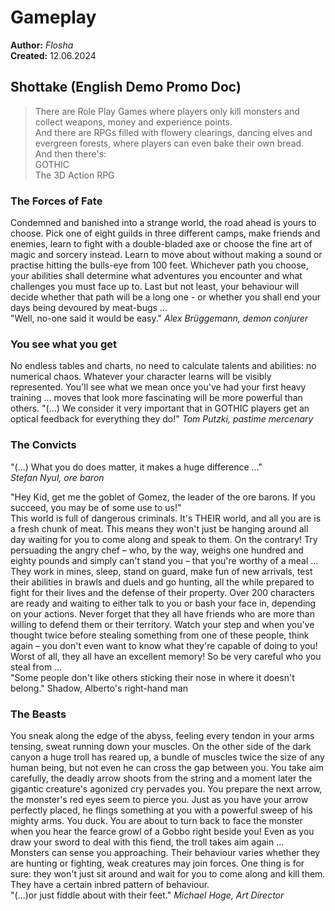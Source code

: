 # Gameplay

**Author:** *Flosha*  
**Created:** 12.06.2024



## Shottake (English Demo Promo Doc)

> There are Role Play Games where players only kill monsters and collect weapons, money and experience points.  
> And there are RPGs filled with flowery clearings, dancing elves and evergreen forests, where players can even bake their own bread.  
> And then there's:  
> GOTHIC  
> The 3D Action RPG


### The Forces of Fate

Condemned and banished into a strange world, the road ahead is yours to choose. Pick one of eight guilds in three different camps, make friends and enemies, learn to fight with a double-bladed axe or choose the fine art of magic and sorcery instead. Learn to move about without making a sound or practise hitting the bulls-eye from 100 feet. Whichever path you choose, your abilities shall determine what adventures you encounter and what challenges you must face up to. Last but not least, your behaviour will decide whether that path will be a long one - or whether you shall end your days being devoured by meat-bugs ...    
"Well, no-one said it would be easy." *Alex Brüggemann, demon conjurer*


### You see what you get

No endless tables and charts, no need to calculate talents and abilities: no numerical chaos.
Whatever your character learns will be visibly represented. You'll see what we mean once you've had your first heavy training ... moves that look more fascinating will be more powerful than others. "(...) We consider it very important that in GOTHIC players get an optical feedback for everything they do!" *Tom Putzki, pastime mercenary*


### The Convicts

"(...) What you do does matter, it makes a huge difference ..."  
*Stefan Nyul, ore baron*

"Hey Kid, get me the goblet of Gomez, the leader of the ore barons. If you succeed, you may be of some use to us!"  
This world is full of dangerous criminals. It's THEIR world, and all you are is a fresh chunk of meat. This means they won't just be hanging around all day waiting for you to come along and speak to them. On the contrary! Try persuading the angry chef – who, by the way, weighs one hundred and eighty pounds and simply can't stand you – that you're worthy of a meal ...  
They work in mines, sleep, stand on guard, make fun of new arrivals, test their abilities in brawls and duels and go hunting, all the while prepared to fight for their lives and the defense of their property. Over 200 characters are ready and waiting to either talk to you or bash your face in, depending on your actions. Never forget that they all have friends who are more than willing to defend them or their territory. Watch your step and when you've thought twice before stealing something from one of these people, think again – you don't even want to know what they're capable of doing to you! Worst of all, they all have an excellent memory! So be very careful who you steal from ...  
"Some people don't like others sticking their nose in where it doesn't belong." Shadow, Alberto's right-hand man


### The Beasts

You sneak along the edge of the abyss, feeling every tendon in your arms tensing, sweat running down your muscles. On the other side of the dark canyon a huge troll has reared up, a bundle of muscles twice the size of any human being, but not even he can cross the gap between you. You take aim carefully, the deadly arrow shoots from the string and a moment later the gigantic creature's agonized cry pervades you. You prepare the next arrow, the monster's red eyes seem to pierce you. Just as you have your arrow perfectly placed, he flings something at you with a powerful sweep of his mighty arms. You duck. You are about to turn back to face the monster when you hear the fearce growl of a Gobbo right beside you! Even as you draw your sword to deal with this fiend, the troll takes aim again ...  
Monsters can sense you approaching. Their behaviour varies whether they are hunting or fighting, weak creatures may join forces. One thing is for sure: they won't just sit around and wait for you to come along and kill them. They have a certain inbred pattern of behaviour.  
"(...)or just fiddle about with their feet." *Michael Hoge, Art Director*

